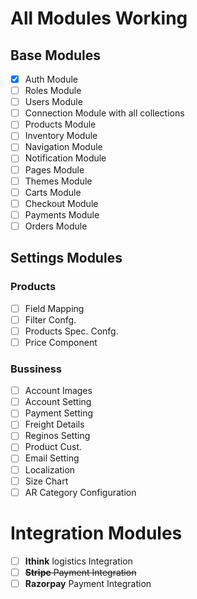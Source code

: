 # All Modules Working

## Base Modules

- [X] Auth Module
- [ ] Roles Module
- [ ] Users Module
- [ ] Connection Module with all collections
- [ ] Products Module
- [ ] Inventory Module
- [ ] Navigation Module
- [ ] Notification Module
- [ ] Pages Module
- [ ] Themes Module
- [ ] Carts Module
- [ ] Checkout Module
- [ ] Payments Module
- [ ] Orders Module

## Settings Modules
### Products

- [ ] Field Mapping
- [ ] Filter Confg.
- [ ] Products Spec. Confg.
- [ ] Price Component

### Bussiness

- [ ] Account Images
- [ ] Account Setting
- [ ] Payment Setting
- [ ] Freight Details
- [ ] Reginos Setting
- [ ] Product Cust.
- [ ] Email Setting
- [ ] Localization
- [ ] Size Chart
- [ ] AR Category Configuration

# Integration Modules

- [ ] **Ithink** logistics Integration
- [ ] ~~**Stripe** Payment Integration~~
- [ ] **Razorpay** Payment Integration
